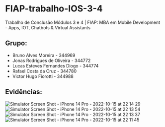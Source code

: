 # FIAP-trabalho-IOS-3-4

Trabalho de Conclusão Módulos 3 e 4 | FIAP: MBA em Mobile Development - Apps, IOT, Chatbots &amp; Virtual Assistants

## Grupo:

- Bruno Alves Moreira - 344969
- Jonas Rodrigues de Oliveira - 344772
- Lucas Esteves Fernandes Diogo - 344774
- Rafael Costa da Cruz - 344780
- Victor Hugo Fiorotti - 344988

## Evidências:

![Simulator Screen Shot - iPhone 14 Pro - 2022-10-15 at 22 14 29](https://user-images.githubusercontent.com/19366096/196013727-2416e3b1-b67f-4b14-8236-8b4ee3d37ed6.png)
![Simulator Screen Shot - iPhone 14 Pro - 2022-10-15 at 22 13 54](https://user-images.githubusercontent.com/19366096/196013729-fd3ff80a-0697-4d71-bb8b-b99eb5063446.png)
![Simulator Screen Shot - iPhone 14 Pro - 2022-10-15 at 22 13 37](https://user-images.githubusercontent.com/19366096/196013730-9f3af2de-75a2-4fa5-a626-bfca83c7c5a3.png)
![Simulator Screen Shot - iPhone 14 Pro - 2022-10-15 at 22 11 45](https://user-images.githubusercontent.com/19366096/196013731-a1518118-b65e-4aa0-a48e-d9f147db571c.png)
